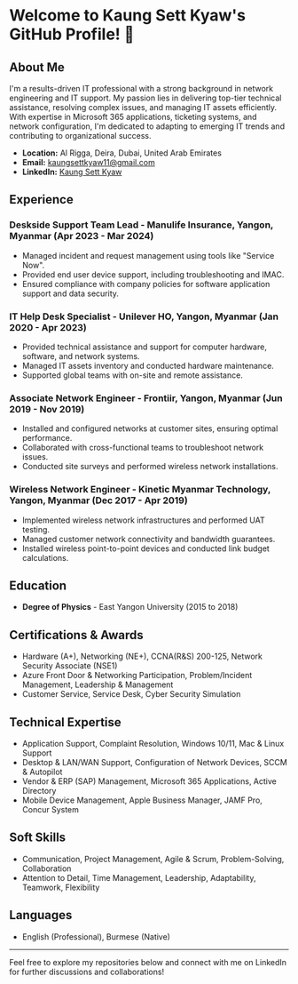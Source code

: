 # Welcome to Kaung Sett Kyaw's GitHub Profile! 👋

## About Me

I'm a results-driven IT professional with a strong background in network engineering and IT support. My passion lies in delivering top-tier technical assistance, resolving complex issues, and managing IT assets efficiently. With expertise in Microsoft 365 applications, ticketing systems, and network configuration, I'm dedicated to adapting to emerging IT trends and contributing to organizational success.

- **Location:** Al Rigga, Deira, Dubai, United Arab Emirates
- **Email:** kaungsettkyaw11@gmail.com
- **LinkedIn:** [Kaung Sett Kyaw](https://www.linkedin.com/in/kaungsettkyaw/)

## Experience

### Deskside Support Team Lead - Manulife Insurance, Yangon, Myanmar (Apr 2023 - Mar 2024)
- Managed incident and request management using tools like "Service Now".
- Provided end user device support, including troubleshooting and IMAC.
- Ensured compliance with company policies for software application support and data security.

### IT Help Desk Specialist - Unilever HO, Yangon, Myanmar (Jan 2020 - Apr 2023)
- Provided technical assistance and support for computer hardware, software, and network systems.
- Managed IT assets inventory and conducted hardware maintenance.
- Supported global teams with on-site and remote assistance.

### Associate Network Engineer - Frontiir, Yangon, Myanmar (Jun 2019 - Nov 2019)
- Installed and configured networks at customer sites, ensuring optimal performance.
- Collaborated with cross-functional teams to troubleshoot network issues.
- Conducted site surveys and performed wireless network installations.

### Wireless Network Engineer - Kinetic Myanmar Technology, Yangon, Myanmar (Dec 2017 - Apr 2019)
- Implemented wireless network infrastructures and performed UAT testing.
- Managed customer network connectivity and bandwidth guarantees.
- Installed wireless point-to-point devices and conducted link budget calculations.

## Education

- **Degree of Physics** - East Yangon University (2015 to 2018)

## Certifications & Awards

- Hardware (A+), Networking (NE+), CCNA(R&S) 200-125, Network Security Associate (NSE1)
- Azure Front Door & Networking Participation, Problem/Incident Management, Leadership & Management
- Customer Service, Service Desk, Cyber Security Simulation

## Technical Expertise

- Application Support, Complaint Resolution, Windows 10/11, Mac & Linux Support
- Desktop & LAN/WAN Support, Configuration of Network Devices, SCCM & Autopilot
- Vendor & ERP (SAP) Management, Microsoft 365 Applications, Active Directory
- Mobile Device Management, Apple Business Manager, JAMF Pro, Concur System

## Soft Skills

- Communication, Project Management, Agile & Scrum, Problem-Solving, Collaboration
- Attention to Detail, Time Management, Leadership, Adaptability, Teamwork, Flexibility

## Languages

- English (Professional), Burmese (Native)

---

Feel free to explore my repositories below and connect with me on LinkedIn for further discussions and collaborations!
